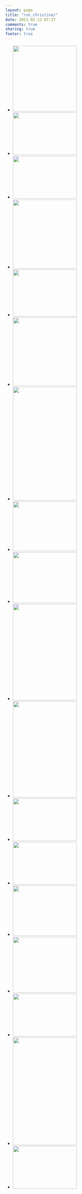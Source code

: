 ```yaml
---
layout: page
title: "ron_christina/"
date: 2013-02-12 07:37
comments: true
sharing: true
footer: true
---
```

<div id="wookmark">
<ul id="tiles">
<li><a href="http://img.gtww.net/2012/10_Ron_Christina/9ac0/ron-christina-1_9e853ad.jpg"><img data-title="" data-description="" src="http://img.gtww.net/2012/10_Ron_Christina/9ac0/Resizes/ron-christina-1_ce7f.jpg" height="205" width="200"/></a></li>
<li><a href="http://img.gtww.net/2012/10_Ron_Christina/9ac0/ron-christina-2_aa1e57e.jpg"><img data-title="" data-description="" src="http://img.gtww.net/2012/10_Ron_Christina/9ac0/Resizes/ron-christina-2_ffce.jpg" height="133" width="200"/></a></li>
<li><a href="http://img.gtww.net/2012/10_Ron_Christina/9ac0/ron-christina-3_d5a9d19.jpg"><img data-title="" data-description="" src="http://img.gtww.net/2012/10_Ron_Christina/9ac0/Resizes/ron-christina-3_45d7.jpg" height="133" width="200"/></a></li>
<li><a href="http://img.gtww.net/2012/10_Ron_Christina/9ac0/ron-christina-4_1d5d061.jpg"><img data-title="" data-description="" src="http://img.gtww.net/2012/10_Ron_Christina/9ac0/Resizes/ron-christina-4_9d97.jpg" height="215" width="200"/></a></li>
<li><a href="http://img.gtww.net/2012/10_Ron_Christina/9ac0/ron-christina-5_e2d5103.jpg"><img data-title="" data-description="" src="http://img.gtww.net/2012/10_Ron_Christina/9ac0/Resizes/ron-christina-5_6c8a.jpg" height="146" width="200"/></a></li>
<li><a href="http://img.gtww.net/2012/10_Ron_Christina/9ac0/ron-christina-6_f2a8224.jpg"><img data-title="" data-description="" src="http://img.gtww.net/2012/10_Ron_Christina/9ac0/Resizes/ron-christina-6_03ab.jpg" height="214" width="200"/></a></li>
<li><a href="http://img.gtww.net/2012/10_Ron_Christina/9ac0/ron-christina-7_6debfb2.jpg"><img data-title="" data-description="" src="http://img.gtww.net/2012/10_Ron_Christina/9ac0/Resizes/ron-christina-7_1fd7.jpg" height="354" width="200"/></a></li>
<li><a href="http://img.gtww.net/2012/10_Ron_Christina/9ac0/ron-christina-8_8a0e0d4.jpg"><img data-title="" data-description="" src="http://img.gtww.net/2012/10_Ron_Christina/9ac0/Resizes/ron-christina-8_0d7d.jpg" height="155" width="200"/></a></li>
<li><a href="http://img.gtww.net/2012/10_Ron_Christina/9ac0/ron-christina-9_af2e815.jpg"><img data-title="" data-description="" src="http://img.gtww.net/2012/10_Ron_Christina/9ac0/Resizes/ron-christina-9_7956.jpg" height="159" width="200"/></a></li>
<li><a href="http://img.gtww.net/2012/10_Ron_Christina/9ac0/ron-christina-10_15b0fa2.jpg"><img data-title="" data-description="" src="http://img.gtww.net/2012/10_Ron_Christina/9ac0/Resizes/ron-christina-10_5163.jpg" height="300" width="200"/></a></li>
<li><a href="http://img.gtww.net/2012/10_Ron_Christina/9ac0/ron-christina-11_60b8b21.jpg"><img data-title="" data-description="" src="http://img.gtww.net/2012/10_Ron_Christina/9ac0/Resizes/ron-christina-11_7a9c.jpg" height="300" width="200"/></a></li>
<li><a href="http://img.gtww.net/2012/10_Ron_Christina/9ac0/ron-christina-12_48f4ffc.jpg"><img data-title="" data-description="" src="http://img.gtww.net/2012/10_Ron_Christina/9ac0/Resizes/ron-christina-12_8e1e.jpg" height="133" width="200"/></a></li>
<li><a href="http://img.gtww.net/2012/10_Ron_Christina/9ac0/ron-christina-13_c88afb1.jpg"><img data-title="" data-description="" src="http://img.gtww.net/2012/10_Ron_Christina/9ac0/Resizes/ron-christina-13_681b.jpg" height="133" width="200"/></a></li>
<li><a href="http://img.gtww.net/2012/10_Ron_Christina/9ac0/ron-christina-14_7b6ad19.jpg"><img data-title="" data-description="" src="http://img.gtww.net/2012/10_Ron_Christina/9ac0/Resizes/ron-christina-14_e251.jpg" height="157" width="200"/></a></li>
<li><a href="http://img.gtww.net/2012/10_Ron_Christina/9ac0/ron-christina-15_62b914f.jpg"><img data-title="" data-description="" src="http://img.gtww.net/2012/10_Ron_Christina/9ac0/Resizes/ron-christina-15_7573.jpg" height="174" width="200"/></a></li>
<li><a href="http://img.gtww.net/2012/10_Ron_Christina/9ac0/ron-christina-16_cd25146.jpg"><img data-title="" data-description="" src="http://img.gtww.net/2012/10_Ron_Christina/9ac0/Resizes/ron-christina-16_62b6.jpg" height="133" width="200"/></a></li>
<li><a href="http://img.gtww.net/2012/10_Ron_Christina/9ac0/ron-christina-17_5762441.jpg"><img data-title="" data-description="" src="http://img.gtww.net/2012/10_Ron_Christina/9ac0/Resizes/ron-christina-17_aa48.jpg" height="336" width="200"/></a></li>
<li><a href="http://img.gtww.net/2012/10_Ron_Christina/9ac0/ron-christina-18_b72f0b5.jpg"><img data-title="" data-description="" src="http://img.gtww.net/2012/10_Ron_Christina/9ac0/Resizes/ron-christina-18_5d4d.jpg" height="133" width="200"/></a></li>
</ul></div>
